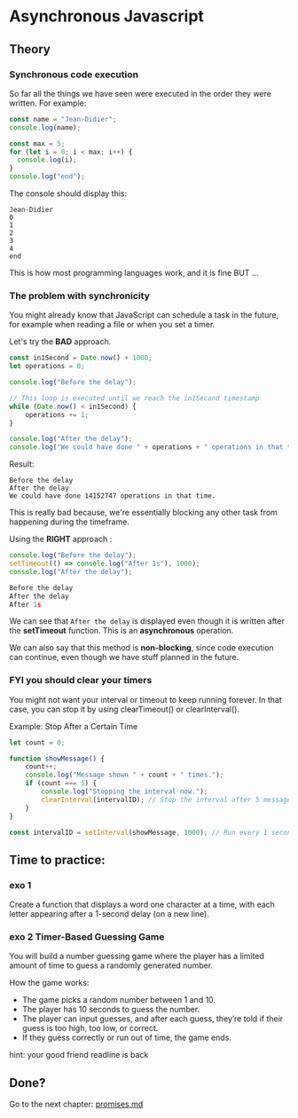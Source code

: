# Asynchronous Javascript

## Theory

### Synchronous code execution

So far all the things we have seen were executed in the order they were written. For example:

```javascript
const name = "Jean-Didier";
console.log(name);

const max = 5;
for (let i = 0; i < max; i++) {
  console.log(i);
}
console.log("end");
```

The console should display this:

```
Jean-Didier
0
1
2
3
4
end
```

This is how most programming languages work, and it is fine BUT ...


### The problem with synchronicity

You might already know that JavaScript can schedule a task in the future, for example when reading a file or when you set a timer.

Let's try the **BAD** approach.

```javascript
const in1Second = Date.now() + 1000;
let operations = 0;

console.log("Before the delay");

// This loop is executed until we reach the in1Second timestamp
while (Date.now() < in1Second) {
	operations += 1;
}

console.log("After the delay");
console.log("We could have done " + operations + " operations in that time.");
```

Result:

```
Before the delay
After the delay
We could have done 14152747 operations in that time.
```

This is really bad because, we're essentially blocking any other task from happening during the timeframe.

Using the **RIGHT** approach :

```javascript
console.log("Before the delay");
setTimeout(() => console.log("After 1s"), 1000);
console.log("After the delay");
```

```javascript
Before the delay
After the delay
After 1s
```

We can see that `After the delay` is displayed even though it is written after the **setTimeout** function. This is an **asynchronous** operation.

We can also say that this method is **non-blocking**, since code execution can continue, even though we have stuff planned in the future.

### FYI you should clear your timers

You might not want your interval or timeout to keep running forever. In that case, you can stop it by using clearTimeout() or clearInterval().

Example: Stop After a Certain Time

```javascript
let count = 0;

function showMessage() {
	count++;
	console.log("Message shown " + count + " times.");
	if (count === 5) {
		console.log("Stopping the interval now.");
		clearInterval(intervalID); // Stop the interval after 5 messages
	}
}

const intervalID = setInterval(showMessage, 1000); // Run every 1 second
```
## Time to practice:

### exo 1

Create a function that displays a word one character at a time, with each letter appearing after a 1-second delay (on a new line).

### exo 2 Timer-Based Guessing Game

You will build a number guessing game where the player has a limited amount of time to guess a randomly generated number.

How the game works:

-   The game picks a random number between 1 and 10.
-   The player has 10 seconds to guess the number.
-   The player can input guesses, and after each guess, they’re told if their guess is too high, too low, or correct.
-   If they guess correctly or run out of time, the game ends.

hint: your good friend readline is back

## Done? 

Go to the next chapter: [promises.md](promises.md)
